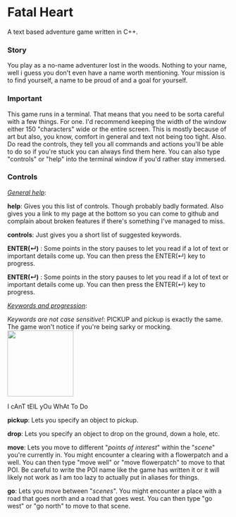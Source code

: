 # Fatal Heart

A text based adventure game written in C++.

### Story

You play as a no-name adventurer lost in the woods. Nothing to your name, well i guess you don't even have a name worth mentioning.
Your mission is to find yourself, a name to be proud of and a goal for yourself.

### Important

This game runs in a terminal. That means that you need to be sorta careful with a few things. For one. I'd recommend keeping the width of the window either 150 "characters" wide or the entire screen. This is mostly because of art but also, you know, comfort in general and text not being too tight.
Also. Do read the controls, they tell you all commands and actions you'll be able to do so if you're stuck you can always find them here. You can also type "controls" or "help" into the terminal window if you'd rather stay immersed.

### Controls

<ins>*General help*</ins>:

**help**: Gives you this list of controls. Though probably badly formated. Also gives you a link to my page at the bottom so you can come to github and complain about broken features if there's something I've managed to miss.

**controls**: Just gives you a short list of suggested keywords.


**ENTER(↵)** : Some points in the story pauses to let you read if a lot of text or important details come up. You can then press the ENTER(↵) key to progress.

**ENTER(↵)** : Some points in the story pauses to let you read if a lot of text or important details come up. You can then press the ENTER(↵) key to progress.


<ins>*Keywords and progression*</ins>:

*Keywords are not case sensitive!*: PICKUP and pickup is exactly the same. The game won't notice if you're being sarky or mocking.
<img src="https://i.kym-cdn.com/photos/images/newsfeed/001/255/479/85b.png" width="150">

I cAnT tElL yOu WhAt To Do


**pickup**: Lets you specify an object to pickup.

**drop**: Lets you specify an object to drop on the ground, down a hole, etc.

**move**: Lets you move to different "*points of interest*" within the "*scene*" you're currently in. You might encounter a clearing with a flowerpatch and a well. You can then type "move well" or "move flowerpatch" to move to that POI. Be careful to write the POI name like the game has written it or it will likely not work as I am too lazy to actually put in aliases for things.

**go**: Lets you move between "*scenes*". You might encounter a place with a road that goes north and a road that goes west. You can then type "go west" or "go north" to move to that scene. 


